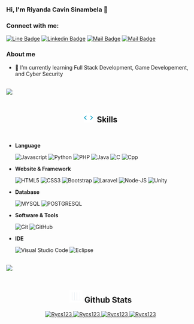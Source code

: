 

<!--
**Rycs123/Rycs123** is a ✨ _special_ ✨ repository because its `README.md` (this file) appears on your GitHub profile.

Here are some ideas to get you started:

- 🔭 I’m currently working on ...
- 🌱 I’m currently learning ...
- 👯 I’m looking to collaborate on ...
- 🤔 I’m looking for help with ...
- 💬 Ask me about ...
- 📫 How to reach me: ...
- 😄 Pronouns: ...
- ⚡ Fun fact: ...
-->
### Hi, I'm Riyanda Cavin Sinambela 👋
### Connect with me: 

[![Line Badge](https://img.shields.io/badge/-Riyanda_Sinambela-00B900?style=flat&labelColor=00B900&logo=line&logoColor=white)](https://line.me/ti/p/c2ewNz4E4G)
[![Linkedin Badge](https://img.shields.io/badge/-Riyanda_Sinambela-0e76a8?style=flat&labelColor=0e76a8&logo=linkedin&logoColor=white)](https://www.linkedin.com/in/riyanda-cavin-sinambela/) 
[![Mail Badge](https://img.shields.io/badge/-@riyanda.sinambela-e84393?style=flat&labelColor=e84393&logo=instagram&logoColor=white)](https://instagram.com/riyanda.sinambela) 
[![Mail Badge](https://img.shields.io/badge/-riyandasinambela-c0392b?style=flat&labelColor=c0392b&logo=gmail&logoColor=white)](mailto:riyanda.c.sinambela@gmail.com)

### About me
- 🌱 I’m currently learning Full Stack Development, Game Developement, and Cyber Security

<br><img src="https://user-images.githubusercontent.com/73097560/115834477-dbab4500-a447-11eb-908a-139a6edaec5c.gif"><br><br>

<h2 align="center"><img src="assets/skills.gif" width="25px">&nbsp;&nbsp;<b>Skills</b></h2>

<br>

- **Language**

   ![Javascript](https://img.shields.io/badge/JavaScript-323330?style=for-the-badge&logo=javascript&logoColor=F7DF1E)
   ![Python](https://img.shields.io/badge/Python-FFD43B?style=for-the-badge&logo=python&logoColor=blue)
   ![PHP](https://img.shields.io/badge/PHP-777BB4?style=for-the-badge&logo=php&logoColor=white)
   ![Java](https://img.shields.io/badge/Java-orange?style=for-the-badge&logo=openjdk&logoColor=white)
   ![C](https://img.shields.io/badge/C-00599C?style=for-the-badge&logo=c&logoColor=white)
   ![Cpp](https://img.shields.io/badge/C%2B%2B-00599C?style=for-the-badge&logo=c%2B%2B&logoColor=white)
  
- **Website & Framework**

   ![HTML5](https://img.shields.io/badge/HTML5-E34F26?style=for-the-badge&logo=html5&logoColor=white)
   ![CSS3](https://img.shields.io/badge/CSS3-1572B6?style=for-the-badge&logo=css3&logoColor=white)
   ![Bootstrap](https://img.shields.io/badge/Bootstrap-563D7C?style=for-the-badge&logo=bootstrap&logoColor=white)
   ![Laravel](https://img.shields.io/badge/Laravel-FF2D20?style=for-the-badge&logo=laravel&logoColor=white)
   ![Node-JS](https://img.shields.io/badge/NodeJS-339933?style=for-the-badge&logo=nodedotjs&logoColor=white)
	![Unity](https://img.shields.io/badge/unity-%23000000.svg?style=for-the-badge&logo=unity&logoColor=white)

- **Database**

   ![MYSQL](https://img.shields.io/badge/MYSQL-4479A1?style=for-the-badge&logo=mysql&logoColor=white)
   ![POSTGRESQL](https://img.shields.io/badge/PostgreSQL-316192?style=for-the-badge&logo=postgresql&logoColor=white)

- **Software & Tools**

   ![Git](https://img.shields.io/badge/git-F6F6F6.svg?style=for-the-badge&logo=git&logoColor=orange)
   ![GitHub](https://img.shields.io/badge/GitHub-020202.svg?style=for-the-badge&logo=github&logoColor=white)

- **IDE**

   ![Visual Studio Code](https://img.shields.io/badge/Visual%20Studio%20Code-0078D7.svg?style=for-the-badge&logo=visual-studio-code&logoColor=white)
   ![Eclipse](https://img.shields.io/badge/Eclipse-2C2255?style=for-the-badge&logo=eclipse&logoColor=white)

<br><img src="https://user-images.githubusercontent.com/73097560/115834477-dbab4500-a447-11eb-908a-139a6edaec5c.gif"><br><br>

<h2 align="center"><img src="assets/stats.gif" width="35px"/><b> Github Stats </b></h2>

<div align="center">
   <a href="https://github.com/Rycs123/">
     <img src="https://github-readme-stats.vercel.app/api?username=Rycs123&show_icons=true&theme=radical" width="450" alt="Rycs123"/>
     <img src="https://github-readme-streak-stats.herokuapp.com/?user=Rycs123&theme=tokyonight&hide_border=true&date_format=j%20M[%20Y]" width="450" alt="Rycs123"/>
     <img src="https://github-readme-stats.vercel.app/api/top-langs/?username=Rycs123&layout=compact&theme=tokyonight" width="450"  alt="Rycs123"/>
     <img src="https://github-profile-trophy.vercel.app/?username=Rycs123&title=MultipleLang,Stars,Followers,Issues,Commits,Puller&row=2&column=3&layout=compact&theme=tokyonight&no-frame=true&no-bg=true" width="450" alt="Rycs123"/>
   </a>
</div>

<!-- <img src="https://github-readme-stats.vercel.app/api/top-langs/?username=Rycs123&langs_count=10&hide=blade,css,c,html&layout=compact&theme=radical" width="450"  alt="Rycs123"/> -->
<!-- ## &#x1f4c8; GitHub Stats
![Riyanda's GitHub stats](https://github-readme-stats.vercel.app/api?username=Rycs123&show_icons=true&theme=radical)
[![Top Langs](https://github-readme-stats.vercel.app/api/top-langs/?username=Rycs123&langs_count=10&hide=blade,css,c,html&layout=compact)](https://github.com/anuraghazra/github-readme-stats) -->
